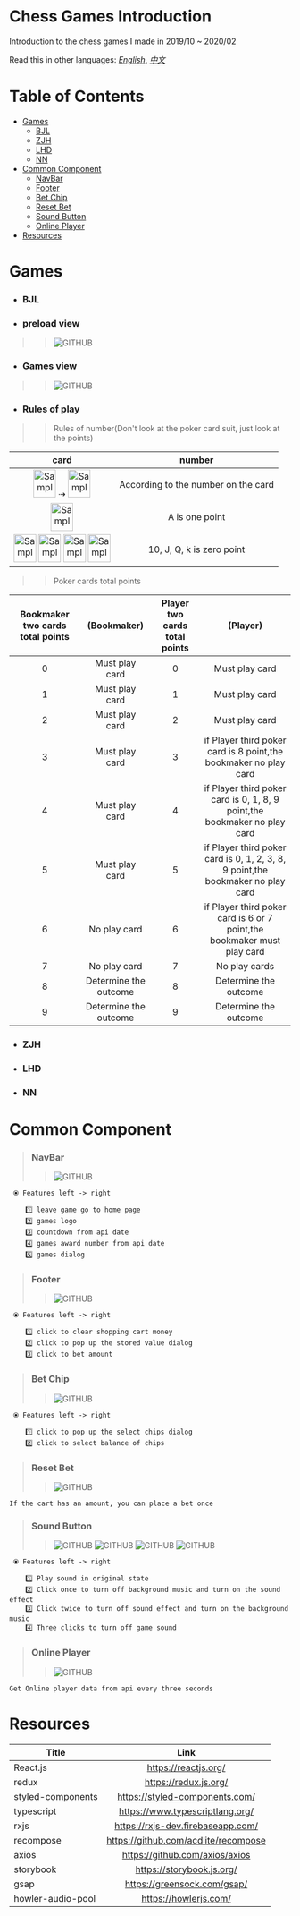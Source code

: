 
# Chess Games Introduction

Introduction to the chess games I made in 2019/10 ~ 2020/02

Read this in other languages: *[English](https://github.com/curtis567/FFUN_audio/blob/master/README.md)*, *[中文](https://github.com/curtis567/FFUN_audio/blob/master/README.zh-tw.md)*

# Table of Contents
  
  * [Games](#games)
    * [BJL](#bjl)
    * [ZJH](#zjh)
    * [LHD](#lhd)
    * [NN](#nn)
  * [Common Component](#common-component)
    * [NavBar](#navbar)
    * [Footer](#footer)
    * [Bet Chip](#bet-chip)
    * [Reset Bet](#reset-bet)
    * [Sound Button](#sound-button)
    * [Online Player](#online-player)
  * [Resources](#resources)

# Games

* ### BJL
* <h3>preload view
>> ![GITHUB]( https://github.com/curtis567/FFUN_audio/blob/master/Image/BJL_Preload.png "BJL_Preload")
* <h3>Games view
>> ![GITHUB]( https://github.com/curtis567/FFUN_audio/blob/master/Image/BJL_Game_View.png "BJL_Game_View")
* <h3>Rules of play
>> Rules of number(Don't look at the poker card suit, just look at the points)
  
| card                        | number           
| :-------------:             |:-------------:|
| <img src="https://github.com/curtis567/FFUN_audio/blob/master/Image/Club2@3x.png" alt="Sample"  width="40" height="50"> ⇢ <img src="https://github.com/curtis567/FFUN_audio/blob/master/Image/Heart9@3x.png" alt="Sample"  width="40" height="50">| According to the number on the card|
| <img src="https://github.com/curtis567/FFUN_audio/blob/master/Image/SpadeA@3x.png" alt="Sample"  width="40" height="50">                     | A is one point    |
| <img src="https://github.com/curtis567/FFUN_audio/blob/master/Image/Diamond10@3x.png" alt="Sample"  width="40" height="50">     <img src="https://github.com/curtis567/FFUN_audio/blob/master/Image/ClubJ@3x.png" alt="Sample"  width="40" height="50">     <img src="https://github.com/curtis567/FFUN_audio/blob/master/Image/ClubQ@3x.png" alt="Sample"  width="40" height="50">     <img src="https://github.com/curtis567/FFUN_audio/blob/master/Image/HeartK@3x.png" alt="Sample"  width="40" height="50">        | 10, J, Q, k is zero point   |

>> Poker cards total points

| Bookmaker two cards total points | (Bookmaker)   | Player two cards total points |(Player)       
| :-------------:                  |:-------------:|:-------------:|:-------------:|
|0                                 |Must play card|0              |Must play card |
|1                                 |Must play card|1              |Must play card |
|2                                 |Must play card|2              |Must play card |
|3                                 |Must play card|3              |if Player third poker card is 8 point,the bookmaker no play card |
|4                                 |Must play card|4              |if Player third poker card is 0, 1, 8, 9 point,the bookmaker no play card |
|5                                 |Must play card|5              |if Player third poker card is 0, 1, 2, 3, 8, 9 point,the bookmaker no play card |
|6                                 |No play card|6              |if Player third poker card is 6 or 7 point,the bookmaker must play card |
|7                                 |No play card|7              |No play cards |
|8                                 |Determine the outcome|8              |Determine the outcome |
|9                                 |Determine the outcome|9              |Determine the outcome |
* ### ZJH
* ### LHD
* ### NN

# Common Component

  > ### NavBar
  >> ![GITHUB]( https://github.com/curtis567/FFUN_audio/blob/master/Image/Navbar.png "NavBar")
```
 ⦿ Features left -> right
 
    1️⃣ leave game go to home page                       
    2️⃣ games logo                                       
    3️⃣ countdown from api date                          
    4️⃣ games award number from api date                 
    5️⃣ games dialog
```
  > ### Footer
  >> ![GITHUB]( https://github.com/curtis567/FFUN_audio/blob/master/Image/Footer.png "Footer")
```
 ⦿ Features left -> right
 
    1️⃣ click to clear shopping cart money                       
    2️⃣ click to pop up the stored value dialog                                      
    3️⃣ click to bet amount
```
 > ### Bet Chip
 >> ![GITHUB]( https://github.com/curtis567/FFUN_audio/blob/master/Image/Bet_Chips.png "Bet_Chips")
```
 ⦿ Features left -> right
 
    1️⃣ click to pop up the select chips dialog                     
    2️⃣ click to select balance of chips
```
 > ### Reset Bet
 >> ![GITHUB]( https://github.com/curtis567/FFUN_audio/blob/master/Image/Reset_Bet.png "Reset_Bet")
```
If the cart has an amount, you can place a bet once
```
 > ### Sound Button
 >> ![GITHUB]( https://github.com/curtis567/FFUN_audio/blob/master/Image/Open_Sound.png "Open_Sound")
    ![GITHUB]( https://github.com/curtis567/FFUN_audio/blob/master/Image/Open_Effect.png "Open_Effect")
    ![GITHUB]( https://github.com/curtis567/FFUN_audio/blob/master/Image/Open_Background_Sound.png "Open_Background_Sound")
    ![GITHUB]( https://github.com/curtis567/FFUN_audio/blob/master/Image/Mute.png "Mute")
```
 ⦿ Features left -> right
 
    1️⃣ Play sound in original state                      
    2️⃣ Click once to turn off background music and turn on the sound effect                                     
    3️⃣ Click twice to turn off sound effect and turn on the background music                           
    4️⃣ Three clicks to turn off game sound
```
> ### Online Player
 >> ![GITHUB]( https://github.com/curtis567/FFUN_audio/blob/master/Image/Online_Player.png "Online_Player")
```
Get Online player data from api every three seconds
```

# Resources

| Title                     | Link           
| -------------             |:-------------:|
| React.js                  | https://reactjs.org/ |
| redux                     | https://redux.js.org/     |
| styled-components         | https://styled-components.com/     |
| typescript                | https://www.typescriptlang.org/     |
| rxjs                      | https://rxjs-dev.firebaseapp.com/     |
| recompose                 | https://github.com/acdlite/recompose     |
| axios                     | https://github.com/axios/axios      |
| storybook                 | https://storybook.js.org/      |
| gsap                      | https://greensock.com/gsap/      |
| howler-audio-pool         | https://howlerjs.com/      |
